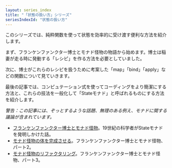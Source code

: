 ```yaml
---
layout: series_index
title: "「状態の扱い方」シリーズ"
seriesIndexId: "状態の扱い方"
---
```


このシリーズでは、純粋関数を使って状態を効率的に受け渡す便利な方法を紹介します。

まず、フランケンファンクター博士とモナド怪物の物語から始めます。博士は稲妻が走る時に発動する「レシピ」を作る方法を必要としていました。

次に、博士がこれらのレシピを扱うために考案した「map」「bind」「apply」などの関数について見ていきます。

最後の記事では、コンピュテーション式を使ってコーディングをより簡潔にする方法と、これらの技法を一般化して「Stateモナド」と呼ばれるものにする方法を紹介します。

*警告：この記事には、ぞっとするような話題、無理のある例え、モナドに関する議論が含まれています。*

* [フランケンファンクター博士とモナド怪物](../posts/monadster.html)。19世紀の科学者がStateモナドを発明しかけた話。
* [モナド怪物の体を完成させる](../posts/monadster-2.html)。フランケンファンクター博士とモナド怪物、パート2。
* [モナド怪物のリファクタリング](../posts/monadster-3.html)。フランケンファンクター博士とモナド怪物、パート3。
